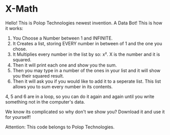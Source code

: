 # X-Math

Hello! This is Polop Technologies newest invention.
A Data Bot!
This is how it works:

1. You Choose a Number between 1 and INFINITE.
2. It Creates a list, storing EVERY number in between of 1 and the one you chose.
3. It Multiplies every number in the list by so: x². X is the number and it is squared.
4. Then it will print each one and show you the sum.
5. Then you may type in a number of the ones in your list and it will show you their squared result.
6. Then it will ask you if you would like to add it to a seperate list. This list allows you to sum every number in its contents.

4, 5 and 6 are in a loop, so you can do it again and again until you write something not in the computer's data.

We know its complicated so why don't we show you? Download it and use it for yourself!

Attention: This code belongs to Polop Technologies.
